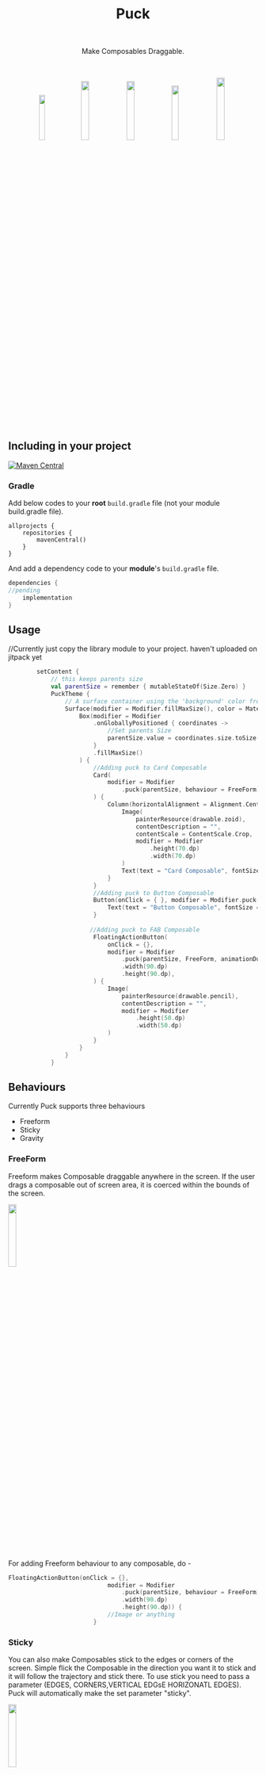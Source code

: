 <h1 align="center">Puck</h1></br>

<p align="center">
Make Composables Draggable.
</p>
</br>
<p align="center">
<img src="https://github.com/Shivamdhuria/puck/blob/master/assets/gravity.gif" width="15.3%"/>
<img src="https://github.com/Shivamdhuria/puck/blob/master/assets/freeform.gif" width="17.5%"/>
<img src="https://github.com/Shivamdhuria/puck/blob/master/assets/all.gif" width="17.5%"/>
<img src="https://github.com/Shivamdhuria/puck/blob/master/assets/stickNew.gif" width="16.8%"/>
<img src="https://github.com/Shivamdhuria/puck/blob/master/assets/towards center.gif" width="18%"/>
</p>

## Including in your project
[![Maven Central](https://img.shields.io/maven-central/v/com.github.skydoves/balloon.svg?label=Maven%20Central)](https://search.maven.org/search?q=g:%22com.github.skydoves%22%20AND%20a:%22balloon%22)
### Gradle 
Add below codes to your **root** `build.gradle` file (not your module build.gradle file).
```Gradle
allprojects {
    repositories {
        mavenCentral()
    }
}
```
And add a dependency code to your **module**'s `build.gradle` file.
```gradle
dependencies {
//pending
    implementation 
}
```

## Usage
//Currently just copy the library module to your project. haven't uploaded on jitpack yet
```kotlin
        setContent {
            // this keeps parents size
            val parentSize = remember { mutableStateOf(Size.Zero) } 
            PuckTheme {
                // A surface container using the 'background' color from the theme
                Surface(modifier = Modifier.fillMaxSize(), color = MaterialTheme.colors.background) {
                    Box(modifier = Modifier
                        .onGloballyPositioned { coordinates ->
                            //Set parents Size
                            parentSize.value = coordinates.size.toSize()
                        }
                        .fillMaxSize()
                    ) {
                        //Adding puck to Card Composable
                        Card(
                            modifier = Modifier
                                .puck(parentSize, behaviour = FreeForm), backgroundColor = PINK200
                        ) {
                            Column(horizontalAlignment = Alignment.CenterHorizontally) {
                                Image(
                                    painterResource(drawable.zoid),
                                    contentDescription = "",
                                    contentScale = ContentScale.Crop,
                                    modifier = Modifier
                                        .height(70.dp)
                                        .width(70.dp)
                                )
                                Text(text = "Card Composable", fontSize = 24.sp, modifier = Modifier.padding(10.dp))
                            }
                        }
                        //Adding puck to Button Composable
                        Button(onClick = { }, modifier = Modifier.puck(parentSize, behaviour = FreeForm, animationDuration = 700)) {
                            Text(text = "Button Composable", fontSize = 24.sp)
                        }
                        
                       //Adding puck to FAB Composable
                        FloatingActionButton(
                            onClick = {},
                            modifier = Modifier
                                .puck(parentSize, FreeForm, animationDuration = 700)
                                .width(90.dp)
                                .height(90.dp),
                        ) {
                            Image(
                                painterResource(drawable.pencil),
                                contentDescription = "",
                                modifier = Modifier
                                    .height(50.dp)
                                    .width(50.dp)
                            )
                        }
                    }
                }
            }
```
## Behaviours

Currently Puck supports three behaviours
- Freeform
- Sticky
- Gravity

### FreeForm
Freeform makes Composable draggable anywhere in the screen. If the user drags a composable out of screen area, it is coerced within the bounds of the screen.
<p align="start">
<img src="https://github.com/Shivamdhuria/puck/blob/master/assets/freeform.gif" width="18%"/>
</p>

For adding Freeform behaviour to any composable, do - 
```kotlin
FloatingActionButton(onClick = {},
                            modifier = Modifier
                                .puck(parentSize, behaviour = FreeForm)
                                .width(90.dp)
                                .height(90.dp)) {
                            //Image or anything
                        }
```

### Sticky
You can also make Composables stick to the edges or corners of the screen. Simple flick the Composable in the direction you want it to stick and it will follow the trajectory and stick there. To use stick you need to pass a parameter (EDGES, CORNERS,VERTICAL EDGsE HORIZONATL EDGES). Puck will automatically make the set parameter "sticky".
<p align="start">
<img src="https://github.com/Shivamdhuria/puck/blob/master/assets/stickNew.gif" width="18%"/>
</p>

```kotlin
FloatingActionButton(onClick = {},
                           modifier = Modifier
                                .puck(parentSize, behaviour = Sticky(Corners), animationDuration = 500)
                                .width(90.dp)
                                .height(90.dp),
                            backgroundColor = WHITE200
                        ) {
                            Image()
                        }
```
### Gravity
We can define gravity points with center and radius. Any composable that falls within this circle's gravity field will "zap" towards this center.
Note: The circle isn't actualy drawn as above while using puck. I have shown the circle only for demonstration purposes. 

<p align="start">
<img src="https://github.com/Shivamdhuria/puck/blob/master/assets/gravityN.gif" width="18%"/>
</p>

```kotlin
val circle = Circle(800f, 1800f, 500f)
FloatingActionButton(onClick = {},
                           modifier = Modifier
                                .puck(parentSize,behaviour = Gravity(circle), animationDuration = 500)
                                .width(90.dp)
                                .height(90.dp),
                            backgroundColor = WHITE200
                        ) {
                            Image()
                        }
```


## Attributes
- isPointsTowardsCenter - Currently this only works for Sticky(Edges) mode. Composable will always point towards center by using rotation animation. When a composable is dragged, the rotation value is set to default (0f), after the drag ends and the commposable sticks to any of the edges, the composable rotates according and points towards center. 
<p align="center">
<img src="https://github.com/Shivamdhuria/puck/blob/master/assets/towards%20center.gif" width="18%"/>
</p>

- animationDuration - This is time taken in milli seconds for the drag animation. The lesser the time the quicker the animation. (Note: When the behaviour is set to Freeform, a composable is draggable without any animation.)

- focusedSizeMultiplier - When a composable is in pressed state, its size increases by this factor. You can set it to 1, if you don't want to increase it's size when in pressed date

- onOffsetChanged - This returns the latest int offset of the composable's position after the drag ends. You should ideally use it to save the latest offset in shared preferences/ datastore to use it again and position the composable when the app restarts again. 

#### Code & Issues
If you are a developer and you wish to contribute to the app please raise an issue, discuss, fork and submit a pull request. 
Follow [Github Flow](https://help.github.com/articles/github-flow/) for collaboration!

### Find this repository useful? :heart:
Support it by joining starring this repository. :star: <br>
And follow me on [Medium](https://medium.com/@shivamdhuria), [Github](https://github.com/Shivamdhuria) and [Twitter](https://twitter.com/shivamdhuria27)

### Project Maintainers
This project is founded and actively maintained by [Shivam Dhuria](https://github.com/Shivamdhuria). 


# License
```xml
Copyright 2021 Shivam Dhuria

Licensed under the Apache License, Version 2.0 (the "License");
you may not use this file except in compliance with the License.
You may obtain a copy of the License at

   http://www.apache.org/licenses/LICENSE-2.0

Unless required by applicable law or agreed to in writing, software
distributed under the License is distributed on an "AS IS" BASIS,
WITHOUT WARRANTIES OR CONDITIONS OF ANY KIND, either express or implied.
See the License for the specific language governing permissions and
limitations under the License.
```
